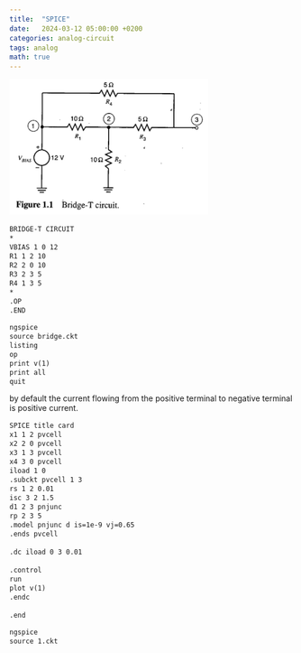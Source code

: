 ```yaml
---
title:  "SPICE"
date:   2024-03-12 05:00:00 +0200
categories: analog-circuit
tags: analog
math: true
---
```


<img src="/assets/img/2024-03-12-spice/001.png" style="width:70%;height:70%;">

```
BRIDGE-T CIRCUIT
*
VBIAS 1 0 12
R1 1 2 10
R2 2 0 10
R3 2 3 5
R4 1 3 5
*
.OP
.END
```

```
ngspice
source bridge.ckt
listing
op
print v(1)
print all
quit
```

by default the current flowing from the positive terminal to negative terminal is positive current.

```
SPICE title card
x1 1 2 pvcell
x2 2 0 pvcell
x3 1 3 pvcell
x4 3 0 pvcell
iload 1 0
.subckt pvcell 1 3
rs 1 2 0.01
isc 3 2 1.5
d1 2 3 pnjunc
rp 2 3 5
.model pnjunc d is=1e-9 vj=0.65
.ends pvcell

.dc iload 0 3 0.01

.control
run
plot v(1)
.endc

.end
```

```
ngspice
source 1.ckt
```
